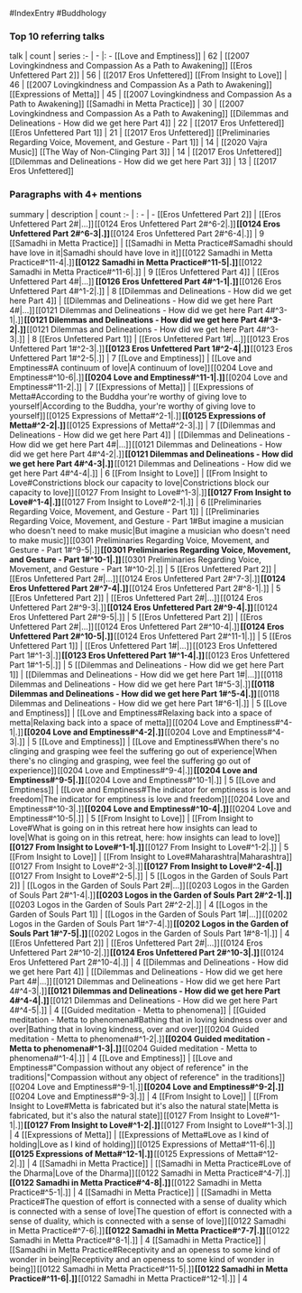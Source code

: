 #IndexEntry #Buddhology

### Top 10 referring talks
talk | count | series
:- | - |: -
[[Love and Emptiness]] | 62 | [[2007 Lovingkindness and Compassion As a Path to Awakening]]
[[Eros Unfettered Part 2]] | 56 | [[2017 Eros Unfettered]]
[[From Insight to Love]] | 46 | [[2007 Lovingkindness and Compassion As a Path to Awakening]]
[[Expressions of Metta]] | 45 | [[2007 Lovingkindness and Compassion As a Path to Awakening]]
[[Samadhi in Metta Practice]] | 30 | [[2007 Lovingkindness and Compassion As a Path to Awakening]]
[[Dilemmas and Delineations - How did we get here Part 4]] | 22 | [[2017 Eros Unfettered]]
[[Eros Unfettered Part 1]] | 21 | [[2017 Eros Unfettered]]
[[Preliminaries Regarding Voice, Movement, and Gesture - Part 1]] | 14 | [[2020 Vajra Music]]
[[The Way of Non-Clinging Part 3]] | 14 | [[2017 Eros Unfettered]]
[[Dilemmas and Delineations - How did we get here Part 3]] | 13 | [[2017 Eros Unfettered]]

### Paragraphs with 4+ mentions
summary | description | count
:- | : - | -
[[Eros Unfettered Part 2]] | [[Eros Unfettered Part 2#\|...]] [[0124 Eros Unfettered Part 2#^6-2\|.]] **[[0124 Eros Unfettered Part 2#^6-3\|.]]** [[0124 Eros Unfettered Part 2#^6-4\|.]] | 9
[[Samadhi in Metta Practice]] | [[Samadhi in Metta Practice#Samadhi should have love in it\|Samadhi should have love in it]] [[0122 Samadhi in Metta Practice#^11-4\|.]] **[[0122 Samadhi in Metta Practice#^11-5\|.]]** [[0122 Samadhi in Metta Practice#^11-6\|.]] | 9
[[Eros Unfettered Part 4]] | [[Eros Unfettered Part 4#\|...]]  **[[0126 Eros Unfettered Part 4#^1-1\|.]]** [[0126 Eros Unfettered Part 4#^1-2\|.]] | 8
[[Dilemmas and Delineations - How did we get here Part 4]] | [[Dilemmas and Delineations - How did we get here Part 4#\|...]] [[0121 Dilemmas and Delineations - How did we get here Part 4#^3-1\|.]] **[[0121 Dilemmas and Delineations - How did we get here Part 4#^3-2\|.]]** [[0121 Dilemmas and Delineations - How did we get here Part 4#^3-3\|.]] | 8
[[Eros Unfettered Part 1]] | [[Eros Unfettered Part 1#\|...]] [[0123 Eros Unfettered Part 1#^2-3\|.]] **[[0123 Eros Unfettered Part 1#^2-4\|.]]** [[0123 Eros Unfettered Part 1#^2-5\|.]] | 7
[[Love and Emptiness]] | [[Love and Emptiness#A continuum of love\|A continuum of love]] [[0204 Love and Emptiness#^10-6\|.]] **[[0204 Love and Emptiness#^11-1\|.]]** [[0204 Love and Emptiness#^11-2\|.]] | 7
[[Expressions of Metta]] | [[Expressions of Metta#According to the Buddha your're worthy of giving love to yourself\|According to the Buddha, your're worthy of giving love to yourself]] [[0125 Expressions of Metta#^2-1\|.]] **[[0125 Expressions of Metta#^2-2\|.]]** [[0125 Expressions of Metta#^2-3\|.]] | 7
[[Dilemmas and Delineations - How did we get here Part 4]] | [[Dilemmas and Delineations - How did we get here Part 4#\|...]] [[0121 Dilemmas and Delineations - How did we get here Part 4#^4-2\|.]] **[[0121 Dilemmas and Delineations - How did we get here Part 4#^4-3\|.]]** [[0121 Dilemmas and Delineations - How did we get here Part 4#^4-4\|.]] | 6
[[From Insight to Love]] | [[From Insight to Love#Constrictions block our capacity to love\|Constrictions block our capacity to love]] [[0127 From Insight to Love#^1-3\|.]] **[[0127 From Insight to Love#^1-4\|.]]** [[0127 From Insight to Love#^2-1\|.]] | 6
[[Preliminaries Regarding Voice, Movement, and Gesture - Part 1]] | [[Preliminaries Regarding Voice, Movement, and Gesture - Part 1#But imagine a musician who doesn't need to make music\|But imagine a musician who doesn't need to make music]] [[0301 Preliminaries Regarding Voice, Movement, and Gesture - Part 1#^9-5\|.]] **[[0301 Preliminaries Regarding Voice, Movement, and Gesture - Part 1#^10-1\|.]]** [[0301 Preliminaries Regarding Voice, Movement, and Gesture - Part 1#^10-2\|.]] | 5
[[Eros Unfettered Part 2]] | [[Eros Unfettered Part 2#\|...]] [[0124 Eros Unfettered Part 2#^7-3\|.]] **[[0124 Eros Unfettered Part 2#^7-4\|.]]** [[0124 Eros Unfettered Part 2#^8-1\|.]] | 5
[[Eros Unfettered Part 2]] | [[Eros Unfettered Part 2#\|...]] [[0124 Eros Unfettered Part 2#^9-3\|.]] **[[0124 Eros Unfettered Part 2#^9-4\|.]]** [[0124 Eros Unfettered Part 2#^9-5\|.]] | 5
[[Eros Unfettered Part 2]] | [[Eros Unfettered Part 2#\|...]] [[0124 Eros Unfettered Part 2#^10-4\|.]] **[[0124 Eros Unfettered Part 2#^10-5\|.]]** [[0124 Eros Unfettered Part 2#^11-1\|.]] | 5
[[Eros Unfettered Part 1]] | [[Eros Unfettered Part 1#\|...]] [[0123 Eros Unfettered Part 1#^1-3\|.]] **[[0123 Eros Unfettered Part 1#^1-4\|.]]** [[0123 Eros Unfettered Part 1#^1-5\|.]] | 5
[[Dilemmas and Delineations - How did we get here Part 1]] | [[Dilemmas and Delineations - How did we get here Part 1#\|...]] [[0118 Dilemmas and Delineations - How did we get here Part 1#^5-3\|.]] **[[0118 Dilemmas and Delineations - How did we get here Part 1#^5-4\|.]]** [[0118 Dilemmas and Delineations - How did we get here Part 1#^6-1\|.]] | 5
[[Love and Emptiness]] | [[Love and Emptiness#Relaxing back into a space of metta\|Relaxing back into a space of metta]] [[0204 Love and Emptiness#^4-1\|.]] **[[0204 Love and Emptiness#^4-2\|.]]** [[0204 Love and Emptiness#^4-3\|.]] | 5
[[Love and Emptiness]] | [[Love and Emptiness#When there's no clinging and grasping wee feel the suffering go out of experience\|When there's no clinging and grasping, wee feel the suffering go out of experience]] [[0204 Love and Emptiness#^9-4\|.]] **[[0204 Love and Emptiness#^9-5\|.]]** [[0204 Love and Emptiness#^10-1\|.]] | 5
[[Love and Emptiness]] | [[Love and Emptiness#The indicator for emptiness is love and freedom\|The indicator for emptiness is love and freedom]] [[0204 Love and Emptiness#^10-3\|.]] **[[0204 Love and Emptiness#^10-4\|.]]** [[0204 Love and Emptiness#^10-5\|.]] | 5
[[From Insight to Love]] | [[From Insight to Love#What is going on in this retreat here how insights can lead to love\|What is going on in this retreat, here: how insights can lead to love]]  **[[0127 From Insight to Love#^1-1\|.]]** [[0127 From Insight to Love#^1-2\|.]] | 5
[[From Insight to Love]] | [[From Insight to Love#Maharashtra\|Maharashtra]] [[0127 From Insight to Love#^2-3\|.]] **[[0127 From Insight to Love#^2-4\|.]]** [[0127 From Insight to Love#^2-5\|.]] | 5
[[Logos in the Garden of Souls Part 2]] | [[Logos in the Garden of Souls Part 2#\|...]] [[0203 Logos in the Garden of Souls Part 2#^1-4\|.]] **[[0203 Logos in the Garden of Souls Part 2#^2-1\|.]]** [[0203 Logos in the Garden of Souls Part 2#^2-2\|.]] | 4
[[Logos in the Garden of Souls Part 1]] | [[Logos in the Garden of Souls Part 1#\|...]] [[0202 Logos in the Garden of Souls Part 1#^7-4\|.]] **[[0202 Logos in the Garden of Souls Part 1#^7-5\|.]]** [[0202 Logos in the Garden of Souls Part 1#^8-1\|.]] | 4
[[Eros Unfettered Part 2]] | [[Eros Unfettered Part 2#\|...]] [[0124 Eros Unfettered Part 2#^10-2\|.]] **[[0124 Eros Unfettered Part 2#^10-3\|.]]** [[0124 Eros Unfettered Part 2#^10-4\|.]] | 4
[[Dilemmas and Delineations - How did we get here Part 4]] | [[Dilemmas and Delineations - How did we get here Part 4#\|...]] [[0121 Dilemmas and Delineations - How did we get here Part 4#^4-3\|.]] **[[0121 Dilemmas and Delineations - How did we get here Part 4#^4-4\|.]]** [[0121 Dilemmas and Delineations - How did we get here Part 4#^4-5\|.]] | 4
[[Guided meditation - Metta to phenomena]] | [[Guided meditation - Metta to phenomena#Bathing that in loving kindness over and over\|Bathing that in loving kindness, over and over]] [[0204 Guided meditation - Metta to phenomena#^1-2\|.]] **[[0204 Guided meditation - Metta to phenomena#^1-3\|.]]** [[0204 Guided meditation - Metta to phenomena#^1-4\|.]] | 4
[[Love and Emptiness]] | [[Love and Emptiness#"Compassion without any object of reference" in the traditions\|"Compassion without any object of reference" in the traditions]] [[0204 Love and Emptiness#^9-1\|.]] **[[0204 Love and Emptiness#^9-2\|.]]** [[0204 Love and Emptiness#^9-3\|.]] | 4
[[From Insight to Love]] | [[From Insight to Love#Metta is fabricated but it's also the natural state\|Metta is fabricated, but it's also the natural state]] [[0127 From Insight to Love#^1-1\|.]] **[[0127 From Insight to Love#^1-2\|.]]** [[0127 From Insight to Love#^1-3\|.]] | 4
[[Expressions of Metta]] | [[Expressions of Metta#Love as I kind of holding\|Love as I kind of holding]] [[0125 Expressions of Metta#^11-6\|.]] **[[0125 Expressions of Metta#^12-1\|.]]** [[0125 Expressions of Metta#^12-2\|.]] | 4
[[Samadhi in Metta Practice]] | [[Samadhi in Metta Practice#Love of the Dharma\|Love of the Dharma]] [[0122 Samadhi in Metta Practice#^4-7\|.]] **[[0122 Samadhi in Metta Practice#^4-8\|.]]** [[0122 Samadhi in Metta Practice#^5-1\|.]] | 4
[[Samadhi in Metta Practice]] | [[Samadhi in Metta Practice#The question of effort is connected with a sense of duality which is connected with a sense of love\|The question of effort is connected with a sense of duality, which is connected with a sense of love]] [[0122 Samadhi in Metta Practice#^7-6\|.]] **[[0122 Samadhi in Metta Practice#^7-7\|.]]** [[0122 Samadhi in Metta Practice#^8-1\|.]] | 4
[[Samadhi in Metta Practice]] | [[Samadhi in Metta Practice#Receptivity and an openess to some kind of wonder in being\|Receptivity and an openess to some kind of wonder in being]] [[0122 Samadhi in Metta Practice#^11-5\|.]] **[[0122 Samadhi in Metta Practice#^11-6\|.]]** [[0122 Samadhi in Metta Practice#^12-1\|.]] | 4

